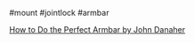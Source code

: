 #mount #jointlock #armbar 

[How to Do the Perfect Armbar by John Danaher](https://www.youtube.com/watch?v=GshEzcqlUbY)